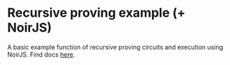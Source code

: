 # Recursive proving example (+ NoirJS)

A basic example function of recursive proving circuits and execution using NoirJS. Find docs [here](https://noir-lang.org/docs/how_to/how-to-recursion).




